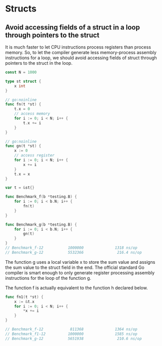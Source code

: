 # Structs

## Avoid accessing fields of a struct in a loop through pointers to the struct

It is much faster to let CPU instructions process registers than process memory. So, to let the compiler generate less memory-process assembly instructions for a loop, we should avoid accessing fields of struct through pointers to the struct in the loop.

```go
const N = 1000

type st struct {
	x int
}

// go:noinline
func fn(t *st) {
	t.x = 0
    // access memory
	for i := 0; i < N; i++ {
		t.x += i
	}
}

// go:noinline
func gn(t *st) {
	x := 0
    // access register
	for i := 0; i < N; i++ {
		x += i
	}
	t.x = x
}

var t = &st{}

func Benchmark_f(b *testing.B) {
	for i := 0; i < b.N; i++ {
		fn(t)
	}
}

func Benchmark_g(b *testing.B) {
	for i := 0; i < b.N; i++ {
		gn(t)
	}
}
// Benchmark_f-12           1000000              1318 ns/op               0 B/op          0 allocs/op
// Benchmark_g-12           5532366               216.4 ns/op             0 B/op          0 allocs/op
```

The function g uses a local variable x to store the sum value and assigns the sum value to the struct field in the end. The official standard Go compiler is smart enough to only generate register processing assembly instructions for the loop of the function g.

The function f is actually equivalent to the function h declared below.

```go
func fn1(t *st) {
	x := &t.x
	for i := 0; i < N; i++ {
		*x += i
	}
}

// Benchmark_f-12            811368              1364 ns/op               0 B/op          0 allocs/op
// Benchmark_f1-12          1000000              1585 ns/op               0 B/op          0 allocs/op
// Benchmark_g-12           5651938               210.6 ns/op             0 B/op          0 allocs/op
```
